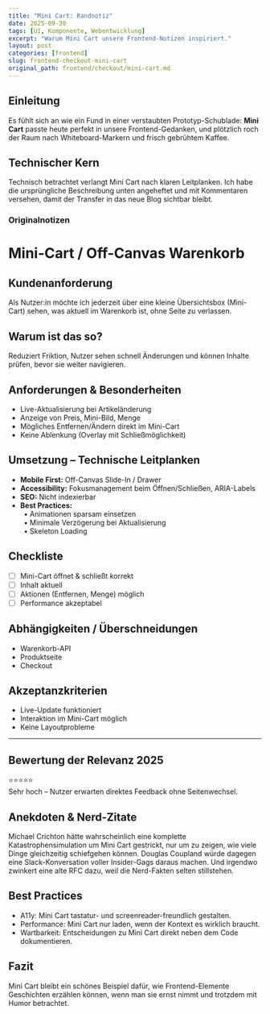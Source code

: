 ```yaml
---
title: "Mini Cart: Randnotiz"
date: 2025-09-30
tags: [UI, Komponente, Webentwicklung]
excerpt: "Warum Mini Cart unsere Frontend-Notizen inspiriert."
layout: post
categories: [frontend]
slug: frontend-checkout-mini-cart
original_path: frontend/checkout/mini-cart.md
---
```


## Einleitung
Es fühlt sich an wie ein Fund in einer verstaubten Prototyp-Schublade: **Mini Cart** passte heute perfekt in unsere Frontend-Gedanken, und plötzlich roch der Raum nach Whiteboard-Markern und frisch gebrühtem Kaffee.

## Technischer Kern
Technisch betrachtet verlangt Mini Cart nach klaren Leitplanken. Ich habe die ursprüngliche Beschreibung unten angeheftet und mit Kommentaren versehen, damit der Transfer in das neue Blog sichtbar bleibt.

### Originalnotizen
# Mini-Cart / Off-Canvas Warenkorb

## Kundenanforderung  
Als Nutzer:in möchte ich jederzeit über eine kleine Übersichtsbox (Mini-Cart) sehen, was aktuell im Warenkorb ist, ohne Seite zu verlassen.

## Warum ist das so?  
Reduziert Friktion, Nutzer sehen schnell Änderungen und können Inhalte prüfen, bevor sie weiter navigieren.

## Anforderungen & Besonderheiten  
- Live-Aktualisierung bei Artikeländerung  
- Anzeige von Preis, Mini-Bild, Menge  
- Mögliches Entfernen/Ändern direkt im Mini-Cart  
- Keine Ablenkung (Overlay mit Schließmöglichkeit)  

## Umsetzung – Technische Leitplanken  
- **Mobile First:** Off-Canvas Slide-In / Drawer  
- **Accessibility:** Fokusmanagement beim Öffnen/Schließen, ARIA-Labels  
- **SEO:** Nicht indexierbar  
- **Best Practices:**  
 • Animationen sparsam einsetzen  
 • Minimale Verzögerung bei Aktualisierung  
 • Skeleton Loading  

## Checkliste  
- [ ] Mini-Cart öffnet & schließt korrekt  
- [ ] Inhalt aktuell  
- [ ] Aktionen (Entfernen, Menge) möglich  
- [ ] Performance akzeptabel  

## Abhängigkeiten / Überschneidungen  
- Warenkorb-API  
- Produktseite  
- Checkout  

## Akzeptanzkriterien  
- Live-Update funktioniert  
- Interaktion im Mini-Cart möglich  
- Keine Layoutprobleme  

---

## Bewertung der Relevanz 2025  
⭐⭐⭐⭐⭐  
Sehr hoch – Nutzer erwarten direktes Feedback ohne Seitenwechsel.

## Anekdoten & Nerd-Zitate
Michael Crichton hätte wahrscheinlich eine komplette Katastrophensimulation um Mini Cart gestrickt, nur um zu zeigen, wie viele Dinge gleichzeitig schiefgehen können. Douglas Coupland würde dagegen eine Slack-Konversation voller Insider-Gags daraus machen. Und irgendwo zwinkert eine alte RFC dazu, weil die Nerd-Fakten selten stillstehen.

## Best Practices
- A11y: Mini Cart tastatur- und screenreader-freundlich gestalten.
- Performance: Mini Cart nur laden, wenn der Kontext es wirklich braucht.
- Wartbarkeit: Entscheidungen zu Mini Cart direkt neben dem Code dokumentieren.

## Fazit
Mini Cart bleibt ein schönes Beispiel dafür, wie Frontend-Elemente Geschichten erzählen können, wenn man sie ernst nimmt und trotzdem mit Humor betrachtet.
